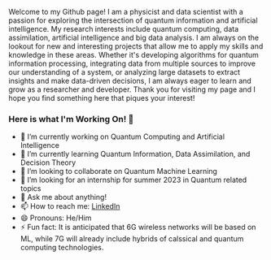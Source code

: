 Welcome to my Github page! I am a physicist and data scientist with a passion for exploring the intersection of quantum information and artificial intelligence. My research interests include quantum computing, data assimilation, artificial intelligence and big data analysis. I am always on the lookout for new and interesting projects that allow me to apply my skills and knowledge in these areas. Whether it's developing algorithms for quantum information processing, integrating data from multiple sources to improve our understanding of a system, or analyzing large datasets to extract insights and make data-driven decisions, I am always eager to learn and grow as a researcher and developer. Thank you for visiting my page and I hope you find something here that piques your interest!

### Here is what I'm Working On! 👋

- 🔭 I’m currently working on Quantum Computing and Artificial Intelligence
- 🌱 I’m currently learning Quantum Information, Data Assimilation, and Decision Theory
- 👯 I’m looking to collaborate on Quantum Machine Learning
- 🤔 I’m looking for an internship for summer 2023 in Quantum related topics
- 💬 Ask me about anything!
- 📫 How to reach me: [LinkedIn](https://www.linkedin.com/in/mario-herrero-gonzalez-6a0b23148/)
- 😄 Pronouns: He/Him
- ⚡ Fun fact: It is anticipated that 6G wireless networks will be based on ML, while 7G will already include hybrids of calssical and quantum computing technologies.

